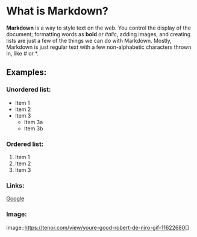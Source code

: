 # What is Markdown?

**Markdown** is a way to style text on the web. You control the display of the document; formatting words as **bold** or *italic*, adding images, and creating lists are just a few of the things we can do with Markdown. Mostly, Markdown is just regular text with a few non-alphabetic characters thrown in, like # or *.

## Examples:

### Unordered list:
* Item 1
* Item 2
* Item 3
    * Item 3a
    * Item 3b

### Ordered list:
1. Item 1
2. Item 2
3. Item 3

### Links:
[Google](https://www.google.be)

### Image:
image::https://tenor.com/view/youre-good-robert-de-niro-gif-11622680[]

